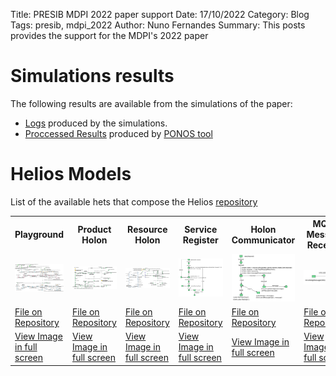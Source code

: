 Title: PRESIB MDPI 2022 paper support
Date: 17/10/2022
Category: Blog
Tags: presib, mdpi_2022
Author: Nuno Fernandes
Summary: This posts provides the support for the MDPI's 2022 paper

# <a id="simulations-results"></a> Simulations results

The following results are available from the simulations of the paper:

- [Logs](https://github.com/PRESIB/documentation/tree/dissertation_2022/simulations/logs) produced by the simulations.
- [Proccessed Results](https://github.com/PRESIB/documentation/tree/simulation_june_2022/simulation-results/results) produced by [PONOS tool](https://presib.github.io/presib/ponos-the-log-parser-tool-for-presib.html)


# <a id="helios-models"></a>Helios Models 

List of the available hets that compose the Helios <a href="https://github.com/PRESIB/documentation/tree/simulation_june_2022/presib-model/helios" target="_blank">repository</a>

<table>
<tr>
<th>Playground</th>
<th>Product Holon</th>
<th>Resource Holon</th>
<th>Service Register</th>
<th>Holon Communicator</th>
<th>MQTT Message Receiver</th>
</tr>

<tr>
<td><img width="150" src="https://raw.githubusercontent.com/PRESIB/helios/master/images/playground.svg"></td>
<td><img width="150" src="https://raw.githubusercontent.com/PRESIB/helios/master/images/productHolon.svg"></td>
<td><img width="150" src="https://raw.githubusercontent.com/PRESIB/helios/master/images/resourceHolon.svg"></td>
<td><img width="150" src="https://raw.githubusercontent.com/PRESIB/helios/master/images/service_register.svg"></td>
<td><img width="150" src="https://raw.githubusercontent.com/PRESIB/helios/master/images/holon_communicator.svg"></td>
<td><img width="150" src="https://raw.githubusercontent.com/PRESIB/helios/master/images/mqtt_message_receiver.svg"></td>
</tr>
<tr>
<td><a href="https://github.com/PRESIB/helios/blob/32aef2b2200d7bde7de39699edd0cf217fef2031/imges/playground.svg" target="_blank">File on Repository</a></td>
<td><a href="https://github.com/PRESIB/helios/blob/3b253c995de783ffed2eec4dc59b600d98131d4a/images/productHolon.svg" target="_blank">File on Repository</a></td>
<td><a href="https://github.com/PRESIB/helios/blob/3b253c995de783ffed2eec4dc59b600d98131d4a/images/resourceHolon.svg" target="_blank">File on Repository</a></td>
<td><a href="https://github.com/PRESIB/helios/blob/3b253c995de783ffed2eec4dc59b600d98131d4a/images/service_register.svg" target="_blank">File on Repository</a></td>
<td><a href="https://github.com/PRESIB/helios/blob/3b253c995de783ffed2eec4dc59b600d98131d4a/images/holon_communicator.svg" target="_blank">File on Repository</a></td>
<td><a href="https://github.com/PRESIB/helios/blob/3b253c995de783ffed2eec4dc59b600d98131d4a/images/mqtt_message_receiver.svg" target="_blank">File on Repository</a></td>
</tr>
<tr>
<td><a href="https://raw.githubusercontent.com/PRESIB/helios/master/images/playground.svg" target="_blank">View Image in full screen</a></td>
<td><a href="https://raw.githubusercontent.com/PRESIB/helios/master/images/productHolon.svg" target="_blank">View Image in full screen</a></td>
<td><a href="https://raw.githubusercontent.com/PRESIB/helios/master/images/resourceHolon.svg" target="_blank">View Image in full screen</a></td>
<td><a href="https://raw.githubusercontent.com/PRESIB/helios/master/images/service_register.svg" target="_blank">View Image in full screen</a></td>
<td><a href="https://raw.githubusercontent.com/PRESIB/helios/master/images/holon_communicator.svg" target="_blank">View Image in full screen</a></td>
<td><a href="https://raw.githubusercontent.com/PRESIB/helios/master/images/mqtt_message_receiver.svg" target="_blank">View Image in full screen</a></td>
</tr>
</table>
